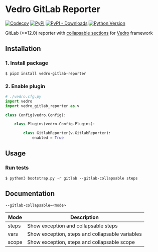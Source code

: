 # Vedro GitLab Reporter

[![Codecov](https://img.shields.io/codecov/c/github/nikitanovosibirsk/vedro-gitlab-reporter/master.svg?style=flat-square)](https://codecov.io/gh/nikitanovosibirsk/vedro-gitlab-reporter)
[![PyPI](https://img.shields.io/pypi/v/vedro-gitlab-reporter.svg?style=flat-square)](https://pypi.python.org/pypi/vedro-gitlab-reporter/)
[![PyPI - Downloads](https://img.shields.io/pypi/dm/vedro-gitlab-reporter?style=flat-square)](https://pypi.python.org/pypi/vedro-gitlab-reporter/)
[![Python Version](https://img.shields.io/pypi/pyversions/vedro-gitlab-reporter.svg?style=flat-square)](https://pypi.python.org/pypi/vedro-gitlab-reporter/)

GitLab (>=12.0) reporter with [collapsable sections](https://docs.gitlab.com/ee/ci/jobs/#custom-collapsible-sections) for [Vedro](https://github.com/nikitanovosibirsk/vedro) framework

## Installation

### 1. Install package

```shell
$ pip3 install vedro-gitlab-reporter
```

### 2. Enable plugin

```python
# ./vedro.cfg.py
import vedro
import vedro_gitlab_reporter as v

class Config(vedro.Config):

    class Plugins(vedro.Config.Plugins):

        class GitlabReporter(v.GitlabReporter):
            enabled = True
```

## Usage

### Run tests
```shell
$ python3 bootstrap.py -r gitlab --gitlab-collapsable steps
```

## Documentation

`--gitlab-collapsable=<mode>`

| Mode  | Description                                     |
| ----- | ----------------------------------------------- |
| steps | Show exception and collapsable steps            |
| vars  | Show exception, steps and collapsable variables |
| scope | Show exception, steps and collapsable scope     |
